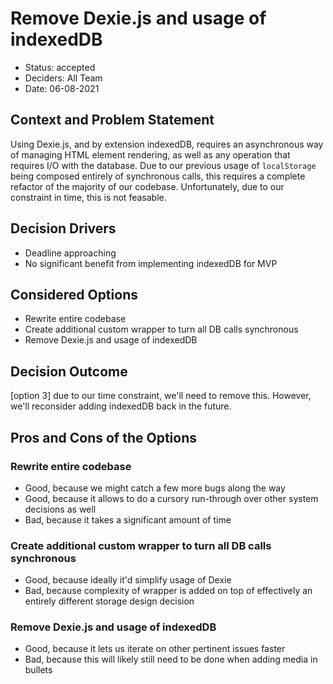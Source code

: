 # Remove Dexie.js and usage of indexedDB

* Status: accepted
* Deciders: All Team
* Date: 06-08-2021


## Context and Problem Statement

Using Dexie.js, and by extension indexedDB, requires an asynchronous way of managing HTML element rendering, as well as any operation that requires I/O with the database. Due to our previous usage of `localStorage` being composed entirely of synchronous calls, this requires a complete refactor of the majority of our codebase. Unfortunately, due to our constraint in time, this is not feasable.

## Decision Drivers

* Deadline approaching
* No significant benefit from implementing indexedDB for MVP

## Considered Options

* Rewrite entire codebase
* Create additional custom wrapper to turn all DB calls synchronous
* Remove Dexie.js and usage of indexedDB

## Decision Outcome

[option 3] due to our time constraint, we'll need to remove this. However, we'll reconsider adding indexedDB back in the future.

## Pros and Cons of the Options

### Rewrite entire codebase

* Good, because we might catch a few more bugs along the way
* Good, because it allows to do a cursory run-through over other system decisions as well
* Bad, because it takes a significant amount of time

### Create additional custom wrapper to turn all DB calls synchronous

* Good, because ideally it'd simplify usage of Dexie
* Bad, because complexity of wrapper is added on top of effectively an entirely different storage design decision

### Remove Dexie.js and usage of indexedDB

* Good, because it lets us iterate on other pertinent issues faster
* Bad, because this will likely still need to be done when adding media in bullets